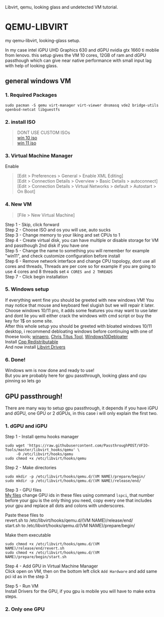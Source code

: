 Libvirt, qemu, looking glass and undetected VM tutorial.

# QEMU-LIBVIRT
my qemu-libvirt, looking-glass setup.

In my case intel iGPU UHD Graphics 630 and dGPU nvidia gtx 1660 ti moblie from lenovo. 
this setup gives the VM 10 cores, 12GB of ram and dGPU passthough which can give near native performance with small input lag with help of looking glass.

## general windows VM 
### 1. Required Packages
```
sudo pacman -S qemu virt-manager virt-viewer dnsmasq vde2 bridge-utils openbsd-netcat libguestfs
```
### 2. install ISO  
>DONT USE CUSTOM ISOs  
> [win 10 iso](https://www.microsoft.com/en-us/software-download/windows10ISO)  
> [win 11 iso](https://www.microsoft.com/software-download/windows11)  
### 3. Virtual Machine Manager 
Enable 
> [Edit > Preferences > General > Enable XML Editing]  
> [Edit > Connection Details > Overview > Basic Details > autoconnect]  
> [Edit > Connection Details > Virtual Networks > default > Autostart > On Boot]  

### 4. New VM
> [File > New Virtual Machine]

Step 1 - Skip, click forward  
Step 2 - Choose ISO and os you will use, auto sucks  
Step 3 - Change memory to your liking and set CPUs to 1  
Step 4 - Create virtual disk, you can have multiple or disable storage for VM and passthough 2nd disk if you have one  
Step 5 - Change the name to something you will remember for example "win11", and check customize configuration before install  
Step 6 - Remove network interface and change CPU topology, dont use all cores and threads, Threads are per core so for example if you are going to use 4 cores and 8 threads set `4 CORES and 2 THREADS`  
Step 7 - Click begin installation   

### 5. Windows setup
If everything went fine you should be greeted with new windows VM! You may notice that mouse and keyboard feel slugish but we will repair it later.  
Choose windows 10/11 pro, it adds some features you may want to use later and dont lie you will either crack the windows with cmd script or buy the key for 1$ on some site.  
After this whole setup you should be greeted with bloated windows 10/11 desktop, i recommend debloating windows before continuing with one of thoese tools; [winaero](https://winaero.com/), [Chris Titus Tool](https://christitus.com/windows-tool/), [Windows10Debloater](https://github.com/Sycnex/Windows10Debloater)   
Install [Cpp Redistributable](https://learn.microsoft.com/en-us/cpp/windows/latest-supported-vc-redist?view=msvc-170)  
And now install [Libvirt Drivers](https://github.com/virtio-win/virtio-win-pkg-scripts/blob/master/README.md)  

### 6. Done!
Windows wm is now done and ready to use!   
But you are probably here for gpu passthrough, looking glass and cpu pinning so lets go    

## GPU passthrough!  
There are many way to setup gpu passthrough, it depends if you have iGPU and dGPU, one GPU or 2 dGPUs, in this case i will only explain the first two.   

### 1. dGPU and iGPU  
Step 1 - Install qemu hooks manager  
```
sudo wget 'https://raw.githubusercontent.com/PassthroughPOST/VFIO-Tools/master/libvirt_hooks/qemu' \
     -O /etc/libvirt/hooks/qemu
sudo chmod +x /etc/libvirt/hooks/qemu
```

Step 2 - Make directories  
```
sudo mkdir -p /etc/libvirt/hooks/qemu.d/(VM NAME)/prepare/begin/
sudo mkdir -p /etc/libvirt/hooks/qemu.d/(VM NAME)/release/end/
```

Step 3 - GPU files  
[My files](GPU%20PASSTHROUGH/iGPU%20and%20dGPU)
change GPU ids in these files using command `lspci`, that number before your gpu is the only thing you need, copy every one that includes your gpu and replace all dots and colons with underscores.  

Paste these files to  
revert.sh to /etc/libvirt/hooks/qemu.d/(VM NAME)/release/end/    
start.sh to /etc/libvirt/hooks/qemu.d/(VM NAME)/prepare/begin/   

Make them executable
```
sudo chmod +x /etc/libvirt/hooks/qemu.d/(VM NAME)/release/end/revert.sh
sudo chmod +x /etc/libvirt/hooks/qemu.d/(VM NAME)/prepare/begin/start.sh
```

Step 4 - Add GPU in Virtual Machine Manager  
Click open on VM, then on the bottom left click `Add Hardware` and add same pci id as in the step 3  

Step 5 - Run VM  
Install Drivers for the GPU, if you gpu is mobile you will have to make extra steps. 

### 2. Only one GPU 
